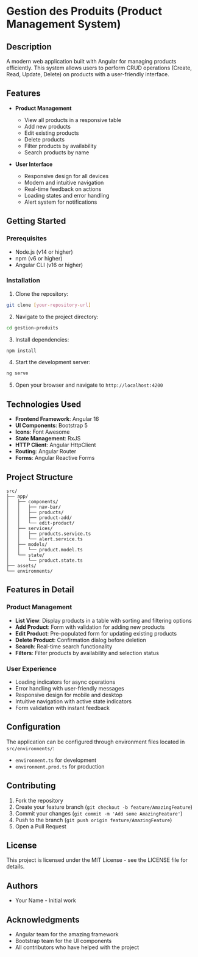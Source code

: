 # Gestion des Produits (Product Management System)

## Description

A modern web application built with Angular for managing products efficiently. This system allows users to perform CRUD operations (Create, Read, Update, Delete) on products with a user-friendly interface.

## Features

- **Product Management**
  - View all products in a responsive table
  - Add new products
  - Edit existing products
  - Delete products
  - Filter products by availability
  - Search products by name

- **User Interface**
  - Responsive design for all devices
  - Modern and intuitive navigation
  - Real-time feedback on actions
  - Loading states and error handling
  - Alert system for notifications

## Getting Started

### Prerequisites

- Node.js (v14 or higher)
- npm (v6 or higher)
- Angular CLI (v16 or higher)

### Installation

1. Clone the repository:
```bash
git clone [your-repository-url]
```

2. Navigate to the project directory:
```bash
cd gestion-produits
```

3. Install dependencies:
```bash
npm install
```

4. Start the development server:
```bash
ng serve
```

5. Open your browser and navigate to `http://localhost:4200`

## Technologies Used

- **Frontend Framework**: Angular 16
- **UI Components**: Bootstrap 5
- **Icons**: Font Awesome
- **State Management**: RxJS
- **HTTP Client**: Angular HttpClient
- **Routing**: Angular Router
- **Forms**: Angular Reactive Forms

## Project Structure

```
src/
├── app/
│   ├── components/
│   │   ├── nav-bar/
│   │   ├── products/
│   │   ├── product-add/
│   │   └── edit-product/
│   ├── services/
│   │   ├── products.service.ts
│   │   └── alert.service.ts
│   ├── models/
│   │   └── product.model.ts
│   └── state/
│       └── product.state.ts
├── assets/
└── environments/
```

## Features in Detail

### Product Management
- **List View**: Display products in a table with sorting and filtering options
- **Add Product**: Form with validation for adding new products
- **Edit Product**: Pre-populated form for updating existing products
- **Delete Product**: Confirmation dialog before deletion
- **Search**: Real-time search functionality
- **Filters**: Filter products by availability and selection status

### User Experience
- Loading indicators for async operations
- Error handling with user-friendly messages
- Responsive design for mobile and desktop
- Intuitive navigation with active state indicators
- Form validation with instant feedback

## Configuration

The application can be configured through environment files located in `src/environments/`:
- `environment.ts` for development
- `environment.prod.ts` for production

## Contributing

1. Fork the repository
2. Create your feature branch (`git checkout -b feature/AmazingFeature`)
3. Commit your changes (`git commit -m 'Add some AmazingFeature'`)
4. Push to the branch (`git push origin feature/AmazingFeature`)
5. Open a Pull Request

## License

This project is licensed under the MIT License - see the LICENSE file for details.

## Authors

- Your Name - Initial work

## Acknowledgments

- Angular team for the amazing framework
- Bootstrap team for the UI components
- All contributors who have helped with the project
